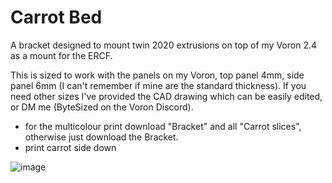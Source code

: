 # Carrot Bed
A bracket designed to mount twin 2020 extrusions on top of my Voron 2.4 as a mount for the ERCF.

This is sized to work with the panels on my Voron, top panel 4mm, side panel 6mm (I can't remember if mine are the standard thickness). If you need other sizes I've provided the CAD drawing which can be easily edited, or DM me (ByteSized on the Voron Discord).
- for the multicolour print download "Bracket" and all "Carrot slices", otherwise just download the Bracket.
- print carrot side down

![image](https://github.com/gitgotgit/ERCF_mods/assets/9074900/5946dfa5-b5ac-4668-b342-a200d827b0f1)

